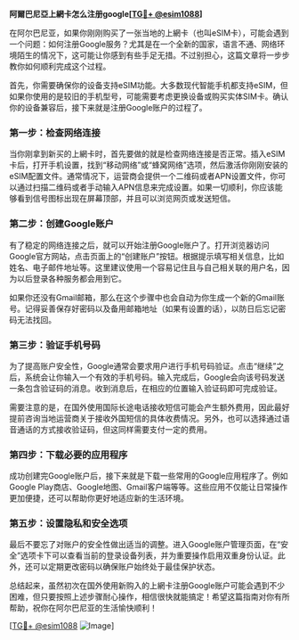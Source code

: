 **阿爾巴尼亞上網卡怎么注册google[[TG💪+ @esim1088](https://t.me/s/esim1088)]**

在阿尔巴尼亚，如果你刚刚购买了一张当地的上網卡（也叫eSIM卡），可能会遇到一个问题：如何注册Google服务？尤其是在一个全新的国家，语言不通、网络环境陌生的情况下，这可能让你感到有些手足无措。不过别担心，这篇文章将一步步教你如何顺利完成这个过程。

首先，你需要确保你的设备支持eSIM功能。大多数现代智能手机都支持eSIM，但如果你使用的是较旧的手机型号，可能需要考虑更换设备或购买实体SIM卡。确认你的设备兼容后，接下来就是注册Google账户的过程了。

### 第一步：检查网络连接

当你刚拿到新买的上網卡时，首先要做的就是检查网络连接是否正常。插入eSIM卡后，打开手机设置，找到“移动网络”或“蜂窝网络”选项，然后激活你刚刚安装的eSIM配置文件。通常情况下，运营商会提供一个二维码或者APN设置文件，你可以通过扫描二维码或者手动输入APN信息来完成设置。如果一切顺利，你应该能够看到信号图标出现在屏幕顶部，并且可以浏览网页或发送短信。

### 第二步：创建Google账户

有了稳定的网络连接之后，就可以开始注册Google账户了。打开浏览器访问Google官方网站，点击页面上的“创建账户”按钮。根据提示填写相关信息，比如姓名、电子邮件地址等。这里建议使用一个容易记住且与自己相关联的用户名，因为以后登录各种服务都会用到它。

如果你还没有Gmail邮箱，那么在这个步骤中也会自动为你生成一个新的Gmail账号。记得妥善保存好密码以及备用邮箱地址（如果有设置的话），以防日后忘记密码无法找回。

### 第三步：验证手机号码

为了提高账户安全性，Google通常会要求用户进行手机号码验证。点击“继续”之后，系统会让你输入一个有效的手机号码。输入完成后，Google会向该号码发送一条包含验证码的消息。收到消息后，在相应的位置输入验证码即可完成验证。

需要注意的是，在国外使用国际长途电话接收短信可能会产生额外费用，因此最好提前咨询当地运营商关于接收外国短信的具体收费情况。另外，也可以选择通过语音通话的方式接收验证码，但这同样需要支付一定的费用。

### 第四步：下载必要的应用程序

成功创建完Google账户后，接下来就是下载一些常用的Google应用程序了。例如Google Play商店、Google地图、Gmail客户端等等。这些应用不仅能让日常操作更加便捷，还可以帮助你更好地适应新的生活环境。

### 第五步：设置隐私和安全选项

最后不要忘了对账户的安全性做出适当的调整。进入Google账户管理页面，在“安全”选项卡下可以查看当前的登录设备列表，并为重要操作启用双重身份认证。此外，还可以定期更改密码以确保账户始终处于最佳保护状态。

总结起来，虽然初次在国外使用新购入的上網卡注册Google账户可能会遇到不少困难，但只要按照上述步骤耐心操作，相信很快就能搞定！希望这篇指南对你有所帮助，祝你在阿尔巴尼亚的生活愉快顺利！

[[TG💪+ @esim1088](https://t.me/s/esim1088) ![Image](https://i.postimg.cc/4NQfJmqS/Snipaste-2025-05-13-00-14-12.png)]